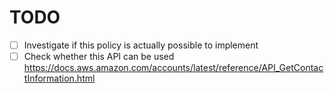 # TODO

- [ ] Investigate if this policy is actually possible to implement
- [ ] Check whether this API can be used <https://docs.aws.amazon.com/accounts/latest/reference/API_GetContactInformation.html>
